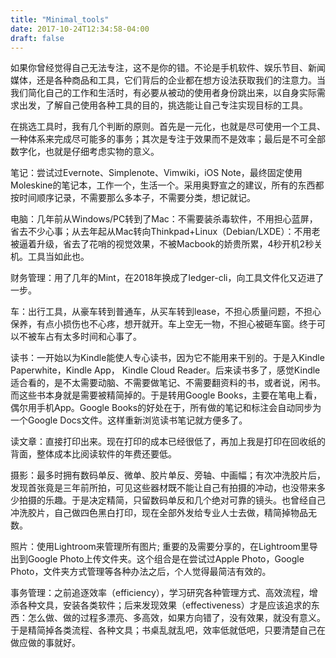 ```yaml
---
title: "Minimal_tools"
date: 2017-10-24T12:34:58-04:00
draft: false
---
```

如果你曾经觉得自己无法专注，这不是你的错。不论是手机软件、娱乐节目、新闻媒体，还是各种商品和工具，它们背后的企业都在想方设法获取我们的注意力。当我们简化自己的工作和生活时，有必要从被动的使用者身份跳出来，以自身实际需求出发，了解自己使用各种工具的目的，挑选能让自己专注实现目标的工具。

在挑选工具时，我有几个判断的原则。首先是一元化，也就是尽可使用一个工具、一种体系来完成尽可能多的事务；其次是专注于效果而不是效率；最后是不可全部数字化，也就是仔细考虑实物的意义。

笔记：尝试过Evernote、Simplenote、Vimwiki，iOS Note，最终固定使用Moleskine的笔记本，工作一个，生活一个。采用奥野宣之的建议，所有的东西都按时间顺序记录，不需要那么多本子，不需要分类，想记就记。

电脑：几年前从Windows/PC转到了Mac：不需要装杀毒软件，不用担心蓝屏，省去不少心事；从去年起从Mac转向Thinkpad+Linux（Debian/LXDE）：不用老被逼着升级，省去了花哨的视觉效果，不被Macbook的娇贵所累，4秒开机2秒关机。工具当如此也。

财务管理：用了几年的Mint，在2018年换成了ledger-cli，向工具文件化又迈进了一步。

车：出行工具，从豪车转到普通车，从买车转到lease，不担心质量问题，不担心保养，有点小损伤也不心疼，想开就开。车上空无一物，不担心被砸车窗。终于可以不被车占有太多时间和心事了。

读书：一开始以为Kindle能使人专心读书，因为它不能用来干别的。于是入Kindle Paperwhite，Kindle App， Kindle Cloud Reader。后来读书多了，感觉Kindle适合看的，是不太需要动脑、不需要做笔记、不需要翻资料的书，或者说，闲书。而这些书本身就是需要被精简掉的。于是转用Google Books，主要在笔电上看，偶尔用手机App。Google Books的好处在于，所有做的笔记和标注会自动同步为一个Google Docs文件。这样重新浏览读书笔记就方便多了。

读文章：直接打印出来。现在打印的成本已经很低了，再加上我是打印在回收纸的背面，整体成本比阅读软件的年费还要低。

摄影：最多时拥有数码单反、微单、胶片单反、旁轴、中画幅；有次冲洗胶片后，发现首张竟是三年前所拍，可见这些器材既不能让自己有拍摄的冲动，也没带来多少拍摄的乐趣。于是决定精简，只留数码单反和几个绝对可靠的镜头。也曾经自己冲洗胶片，自己做四色黑白打印，现在全部外发给专业人士去做，精简掉物品无数。

照片：使用Lightroom来管理所有图片; 重要的及需要分享的，在Lightroom里导出到Google Photo上传文件夹。这个组合是在尝试过Apple Photo，Google Photo，文件夹方式管理等各种办法之后，个人觉得最简洁有效的。

事务管理：之前追逐效率（efficiency），学习研究各种管理方式、高效流程，增添各种文具，安装各类软件；后来发现效果（effectiveness）才是应该追求的东西：怎么做、做的过程多漂亮、多高效，如果方向错了，没有效果，就没有意义。于是精简掉各类流程、各种文具；书桌乱就乱吧，效率低就低吧，只要清楚自己在做应做的事就好。
